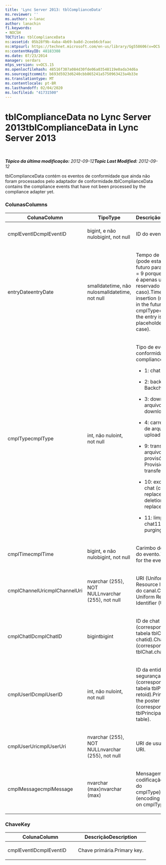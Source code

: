 ```yaml
---
title: 'Lync Server 2013: tblComplianceData'
ms.reviewer: ''
ms.author: v-lanac
author: lanachin
f1.keywords:
- NOCSH
TOCTitle: tblComplianceData
ms:assetid: 05b28f9b-4aba-4b69-ba8d-2ceeb6cbfaac
ms:mtpsurl: https://technet.microsoft.com/en-us/library/Gg558606(v=OCS.15)
ms:contentKeyID: 48183308
ms.date: 07/23/2014
manager: serdars
mtps_version: v=OCS.15
ms.openlocfilehash: 48516f307a084d30fde06a03548119e0ada34d6a
ms.sourcegitcommit: b693d5923d6240cbb865241a5750963423a4b33e
ms.translationtype: MT
ms.contentlocale: pt-BR
ms.lasthandoff: 02/04/2020
ms.locfileid: "41731500"
---
```

<div data-xmlns="http://www.w3.org/1999/xhtml">

<div class="topic" data-xmlns="http://www.w3.org/1999/xhtml" data-msxsl="urn:schemas-microsoft-com:xslt" data-cs="http://msdn.microsoft.com/en-us/">

<div data-asp="http://msdn2.microsoft.com/asp">

# <a name="tblcompliancedata-in-lync-server-2013"></a><span data-ttu-id="4628e-102">tblComplianceData no Lync Server 2013</span><span class="sxs-lookup"><span data-stu-id="4628e-102">tblComplianceData in Lync Server 2013</span></span>

</div>

<div id="mainSection">

<div id="mainBody">

<span> </span>

<span data-ttu-id="4628e-103">_**Tópico da última modificação:** 2012-09-12_</span><span class="sxs-lookup"><span data-stu-id="4628e-103">_**Topic Last Modified:** 2012-09-12_</span></span>

<span data-ttu-id="4628e-104">tblComplianceData contém os eventos de conformidade que ainda não foram processados pelo adaptador de conformidade.</span><span class="sxs-lookup"><span data-stu-id="4628e-104">tblComplianceData contains the compliance events that have not been processed by the compliance adapter yet.</span></span>

### <a name="columns"></a><span data-ttu-id="4628e-105">Colunas</span><span class="sxs-lookup"><span data-stu-id="4628e-105">Columns</span></span>

<table>
<colgroup>
<col style="width: 33%" />
<col style="width: 33%" />
<col style="width: 33%" />
</colgroup>
<thead>
<tr class="header">
<th><span data-ttu-id="4628e-106">Coluna</span><span class="sxs-lookup"><span data-stu-id="4628e-106">Column</span></span></th>
<th><span data-ttu-id="4628e-107">Tipo</span><span class="sxs-lookup"><span data-stu-id="4628e-107">Type</span></span></th>
<th><span data-ttu-id="4628e-108">Descrição</span><span class="sxs-lookup"><span data-stu-id="4628e-108">Description</span></span></th>
</tr>
</thead>
<tbody>
<tr class="odd">
<td><p><span data-ttu-id="4628e-109">cmplEventID</span><span class="sxs-lookup"><span data-stu-id="4628e-109">cmplEventID</span></span></p></td>
<td><p><span data-ttu-id="4628e-110">bigint, e não nulo</span><span class="sxs-lookup"><span data-stu-id="4628e-110">bigint, not null</span></span></p></td>
<td><p><span data-ttu-id="4628e-111">ID do evento.</span><span class="sxs-lookup"><span data-stu-id="4628e-111">Event ID.</span></span></p></td>
</tr>
<tr class="even">
<td><p><span data-ttu-id="4628e-112">entryDate</span><span class="sxs-lookup"><span data-stu-id="4628e-112">entryDate</span></span></p></td>
<td><p><span data-ttu-id="4628e-113">smalldatetime, não nulo</span><span class="sxs-lookup"><span data-stu-id="4628e-113">smalldatetime, not null</span></span></p></td>
<td><p><span data-ttu-id="4628e-114">Tempo de inserção (pode estar muito no futuro para cmplType = 9 porque a entrada é apenas um espaço reservado nesse caso).</span><span class="sxs-lookup"><span data-stu-id="4628e-114">Time of insertion (may be far in the future for cmplType=9 because the entry is just a placeholder in that case).</span></span></p></td>
</tr>
<tr class="odd">
<td><p><span data-ttu-id="4628e-115">cmplType</span><span class="sxs-lookup"><span data-stu-id="4628e-115">cmplType</span></span></p></td>
<td><p><span data-ttu-id="4628e-116">int, não nulo</span><span class="sxs-lookup"><span data-stu-id="4628e-116">int, not null</span></span></p></td>
<td><p><span data-ttu-id="4628e-117">Tipo de evento de conformidade:</span><span class="sxs-lookup"><span data-stu-id="4628e-117">Type of compliance event:</span></span></p>
<ul>
<li><p><span data-ttu-id="4628e-118">1: chat</span><span class="sxs-lookup"><span data-stu-id="4628e-118">1: Chat</span></span></p></li>
<li><p><span data-ttu-id="4628e-119">2: backchat</span><span class="sxs-lookup"><span data-stu-id="4628e-119">2: Backchat</span></span></p></li>
<li><p><span data-ttu-id="4628e-120">3: download de arquivo</span><span class="sxs-lookup"><span data-stu-id="4628e-120">3: File download</span></span></p></li>
<li><p><span data-ttu-id="4628e-121">4: carregamento de arquivo</span><span class="sxs-lookup"><span data-stu-id="4628e-121">4: File upload</span></span></p></li>
<li><p><span data-ttu-id="4628e-122">9: transferência de arquivo provisório</span><span class="sxs-lookup"><span data-stu-id="4628e-122">9: Provisional file transfer</span></span></p></li>
<li><p><span data-ttu-id="4628e-123">10: exclusão de chat (com replace)</span><span class="sxs-lookup"><span data-stu-id="4628e-123">10: Chat deletion (with replace)</span></span></p></li>
<li><p><span data-ttu-id="4628e-124">11: limpeza de chat</span><span class="sxs-lookup"><span data-stu-id="4628e-124">11: Chat purging</span></span></p></li>
</ul></td>
</tr>
<tr class="even">
<td><p><span data-ttu-id="4628e-125">cmplTime</span><span class="sxs-lookup"><span data-stu-id="4628e-125">cmplTime</span></span></p></td>
<td><p><span data-ttu-id="4628e-126">bigint, e não nulo</span><span class="sxs-lookup"><span data-stu-id="4628e-126">bigint, not null</span></span></p></td>
<td><p><span data-ttu-id="4628e-127">Carimbo de data/hora do evento.</span><span class="sxs-lookup"><span data-stu-id="4628e-127">Time stamp for the event.</span></span></p></td>
</tr>
<tr class="odd">
<td><p><span data-ttu-id="4628e-128">cmplChannelUri</span><span class="sxs-lookup"><span data-stu-id="4628e-128">cmplChannelUri</span></span></p></td>
<td><p><span data-ttu-id="4628e-129">nvarchar (255), NOT NULL</span><span class="sxs-lookup"><span data-stu-id="4628e-129">nvarchar (255), not null</span></span></p></td>
<td><p><span data-ttu-id="4628e-130">URI (Uniform Resource Identifier) do canal.</span><span class="sxs-lookup"><span data-stu-id="4628e-130">Channel Uniform Resource Identifier (URI).</span></span></p></td>
</tr>
<tr class="even">
<td><p><span data-ttu-id="4628e-131">cmplChatID</span><span class="sxs-lookup"><span data-stu-id="4628e-131">cmplChatID</span></span></p></td>
<td><p><span data-ttu-id="4628e-132">bigint</span><span class="sxs-lookup"><span data-stu-id="4628e-132">bigint</span></span></p></td>
<td><p><span data-ttu-id="4628e-133">ID de chat (correspondente à tabela tblChat. chatid).</span><span class="sxs-lookup"><span data-stu-id="4628e-133">Chat ID (corresponding to tblChat.chatId table).</span></span></p></td>
</tr>
<tr class="odd">
<td><p><span data-ttu-id="4628e-134">cmplUserID</span><span class="sxs-lookup"><span data-stu-id="4628e-134">cmplUserID</span></span></p></td>
<td><p><span data-ttu-id="4628e-135">int, não nulo</span><span class="sxs-lookup"><span data-stu-id="4628e-135">int, not null</span></span></p></td>
<td><p><span data-ttu-id="4628e-136">ID da entidade de segurança do pôster (correspondente à tabela tblPrincipal. retoid).</span><span class="sxs-lookup"><span data-stu-id="4628e-136">Principal ID of the poster (corresponding to tblPrincipal.prinID table).</span></span></p></td>
</tr>
<tr class="even">
<td><p><span data-ttu-id="4628e-137">cmplUserUri</span><span class="sxs-lookup"><span data-stu-id="4628e-137">cmplUserUri</span></span></p></td>
<td><p><span data-ttu-id="4628e-138">nvarchar (255), NOT NULL</span><span class="sxs-lookup"><span data-stu-id="4628e-138">nvarchar (255), not null</span></span></p></td>
<td><p><span data-ttu-id="4628e-139">URI de usuário.</span><span class="sxs-lookup"><span data-stu-id="4628e-139">User URI.</span></span></p></td>
</tr>
<tr class="odd">
<td><p><span data-ttu-id="4628e-140">cmplMessage</span><span class="sxs-lookup"><span data-stu-id="4628e-140">cmplMessage</span></span></p></td>
<td><p><span data-ttu-id="4628e-141">nvarchar (max)</span><span class="sxs-lookup"><span data-stu-id="4628e-141">nvarchar (max)</span></span></p></td>
<td><p><span data-ttu-id="4628e-142">Mensagem (a codificação depende do cmplType).</span><span class="sxs-lookup"><span data-stu-id="4628e-142">Message (encoding depends on cmplType).</span></span></p></td>
</tr>
</tbody>
</table>


### <a name="key"></a><span data-ttu-id="4628e-143">Chave</span><span class="sxs-lookup"><span data-stu-id="4628e-143">Key</span></span>

<table>
<colgroup>
<col style="width: 50%" />
<col style="width: 50%" />
</colgroup>
<thead>
<tr class="header">
<th><span data-ttu-id="4628e-144">Coluna</span><span class="sxs-lookup"><span data-stu-id="4628e-144">Column</span></span></th>
<th><span data-ttu-id="4628e-145">Descrição</span><span class="sxs-lookup"><span data-stu-id="4628e-145">Description</span></span></th>
</tr>
</thead>
<tbody>
<tr class="odd">
<td><p><span data-ttu-id="4628e-146">cmplEventID</span><span class="sxs-lookup"><span data-stu-id="4628e-146">cmplEventID</span></span></p></td>
<td><p><span data-ttu-id="4628e-147">Chave primária.</span><span class="sxs-lookup"><span data-stu-id="4628e-147">Primary key.</span></span></p></td>
</tr>
</tbody>
</table>


</div>

<span> </span>

</div>

</div>

</div>

